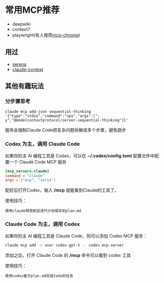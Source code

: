 # 常用MCP推荐

- deepwiki
- context7
- playwright(有人推荐[mcp-chrome](https://github.com/hangwin/mcp-chrome))

## 用过

- [serena](https://github.com/oraios/serena)
- [claude-context](https://github.com/zilliztech/claude-context)

## 其他有趣玩法

### 分步骤思考

```
claude mcp add-json sequential-thinking '{"type":"stdio","command":"npx","args":["-y","@modelcontextprotocol/server-sequential-thinking"]}'
```

服务会强制Claude Code把复杂问题拆解成多个步骤，避免跳步

### Codex 为主，调用 Claude Code

如果你的主 AI 编程工具是 Codex，可以在 **~/.codex/config.toml** 配置文件中配置一个 Claude Code MCP 服务

```toml
[mcp_servers.claude]
command = "claude"
args = ["mcp", "serve"]
```

配好后打开Codex，输入 **/mcp** 就能看到Claude的工具了。

使用技巧：

```
使用claude帮我制定迭代计划保存到plan.md
```

### Claude Code 为主，调用 Codex


如果你的主 AI 编程工具是 Claude Code，则可以添加 Codex MCP 服务：

```bash
claude mcp add -s user codex-gpt-5 -- codex mcp-server
```

添加之后，打开 Claude Code 的 **/mcp** 命令可以看到 codex 工具

使用技巧：

```
使用codex基于plan.md完成todo的任务
```
